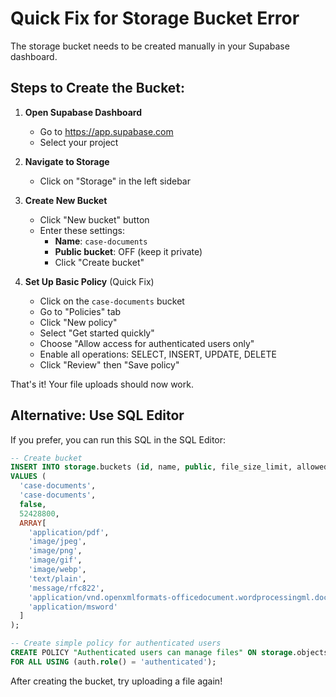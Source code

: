 # Quick Fix for Storage Bucket Error

The storage bucket needs to be created manually in your Supabase dashboard.

## Steps to Create the Bucket:

1. **Open Supabase Dashboard**
   - Go to https://app.supabase.com
   - Select your project

2. **Navigate to Storage**
   - Click on "Storage" in the left sidebar

3. **Create New Bucket**
   - Click "New bucket" button
   - Enter these settings:
     - **Name**: `case-documents`
     - **Public bucket**: OFF (keep it private)
     - Click "Create bucket"

4. **Set Up Basic Policy** (Quick Fix)
   - Click on the `case-documents` bucket
   - Go to "Policies" tab
   - Click "New policy"
   - Select "Get started quickly"
   - Choose "Allow access for authenticated users only"
   - Enable all operations: SELECT, INSERT, UPDATE, DELETE
   - Click "Review" then "Save policy"

That's it! Your file uploads should now work.

## Alternative: Use SQL Editor

If you prefer, you can run this SQL in the SQL Editor:

```sql
-- Create bucket
INSERT INTO storage.buckets (id, name, public, file_size_limit, allowed_mime_types)
VALUES (
  'case-documents', 
  'case-documents', 
  false, 
  52428800,
  ARRAY[
    'application/pdf',
    'image/jpeg',
    'image/png',
    'image/gif',
    'image/webp',
    'text/plain',
    'message/rfc822',
    'application/vnd.openxmlformats-officedocument.wordprocessingml.document',
    'application/msword'
  ]
);

-- Create simple policy for authenticated users
CREATE POLICY "Authenticated users can manage files" ON storage.objects
FOR ALL USING (auth.role() = 'authenticated');
```

After creating the bucket, try uploading a file again!